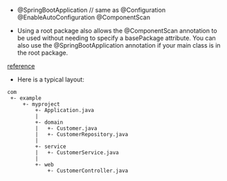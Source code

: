 * @SpringBootApplication // same as @Configuration @EnableAutoConfiguration @ComponentScan

* Using a root package also allows the @ComponentScan annotation to be used without needing to specify a basePackage attribute. You can also use the @SpringBootApplication annotation if your main class is in the root package.

[reference](https://docs.spring.io/spring-boot/docs/1.5.9.RELEASE/reference/htmlsingle/)

* Here is a typical layout:

```
com
 +- example
     +- myproject
         +- Application.java
         |
         +- domain
         |   +- Customer.java
         |   +- CustomerRepository.java
         |
         +- service
         |   +- CustomerService.java
         |
         +- web
             +- CustomerController.java
```


    